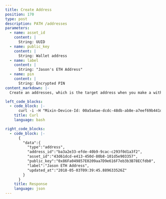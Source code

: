 ```yaml
---
title: Create Address
position: 170
type: post
description: PATH /addresses
parameters:
  - name: asset_id
    content: |
      String: UUID
  - name: public_key
    content: |
      String: Wallet address
  - name: label
    content: |
      String: "Jason's ETH Address"
  - name: pin
    content: |
      String: Encrypted PIN
content_markdown: |-
  Create an addresses, which is the target address when you make a withdrawal.

left_code_blocks:
  - code_block: |-
      curl -i -H "Mixin-Device-Id: 00a5a4ae-dcdc-48db-ab8e-a7eef69b441d" -H "Content-Type: application/json" -H "Authorization: Bearer eyJhbGciOiJSUzUxMiIsInR5cCI6IkpXVCJ9.eyJleHAiOjE1MzMxMTYzNjEsImlhdCI6MTUyNTM0MDM2MSwianRpIjoiNDRhOGRiZDAtODU3NC00Y2VhLTk3NWEtYzI5OWIwZWQyMTk4Iiwic2lkIjoiYTM0YzA3YTktNzU1ZC00YjU0LTk0YzUtZTQ1ZTlhMmRkNDNlIiwic2lnIjoiN2IzMzEwYTQ2NjY5YzNkNWJkMjFkNjRlNWRhNTJjMmQ4M2MzYWFjNTUzMmU3OTdkMjAzMzY0NzE3MDhiMDJjOCIsInVpZCI6IjA2YWVkMWUzLWJkNzctNGE1OS05OTFhLTViYjVhZTZmYmIwOSJ9.LSoJ0iWCo1g71SC_SYDsY6ZobUxh2Ue0e0D7VC1-cRfudJHCjR00OM2LhrTTub6BB--BnplPWNYOuz8zdxdZwNhY0OpwEpeVg2zxW202MDlp_PW3nQP1U_wv6SvdtqzdM6JswL-GGhl2CEDEGN8iivUGwv54ouOv4U2pqR5IrBc" "https://api.mixin.one/addresses" -XPOST --data '{"asset_id":"43d61dcd-e413-450d-80b8-101d5e903357","label":"Jason ETH Address","pin":"nRF5OyFmO4REG6lcPk1jwKDJrENim791uLe+HH0g7EwQHXK9FgCMJl5RDKbeCNDW","public_key":"0x86fa049857e0209aa7d9e616f7eb3b3b78ecfdb0"}'
    title: Curl
    language: bash

right_code_blocks:
  - code_block: |-
      {  
        "data":{  
          "type":"address",
          "address_id":"ba3a2e33-efde-40b9-9cac-c293f0d1a3f2",
          "asset_id":"43d61dcd-e413-450d-80b8-101d5e903357",
          "public_key":"0x86Fa049857E0209aa7D9e616F7eb3b3B78ECfdb0",
          "label":"Jason ETH Address",
          "updated_at":"2018-05-03T09:39:45.889633526Z"
        }
      }
    title: Response
    language: json
---
```

